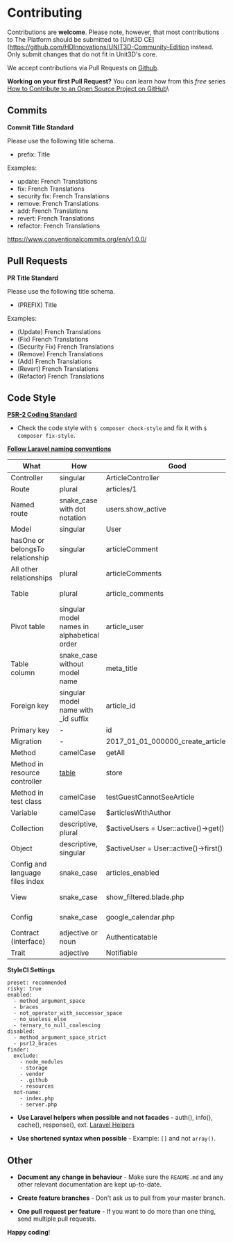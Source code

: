 # Contributing

Contributions are **welcome**. Please note, however, that most contributions to The Platform should be submitted to [Unit3D CE](https://github.com/HDInnovations/UNIT3D-Community-Edition instead. Only submit changes that do not fit in Unit3D's core.

We accept contributions via Pull Requests on [Github](https://github.com/riffcc/platform).

**Working on your first Pull Request?** You can learn how from this *free* series [How to Contribute to an Open Source Project on GitHub](https://egghead.io/series/how-to-contribute-to-an-open-source-project-on-github)\

## Commits

**Commit Title Standard**

Please use the following title schema. 
- prefix: Title

Examples:
- update: French Translations
- fix: French Translations
- security fix: French Translations
- remove: French Translations
- add: French Translations
- revert: French Translations
- refactor: French Translations

https://www.conventionalcommits.org/en/v1.0.0/

## Pull Requests

**PR Title Standard**

Please use the following title schema. 
- (PREFIX) Title

Examples:
- (Update) French Translations
- (Fix) French Translations
- (Security Fix) French Translations
- (Remove) French Translations
- (Add) French Translations
- (Revert) French Translations
- (Refactor) French Translations

## Code Style

**[PSR-2 Coding Standard](https://github.com/php-fig/fig-standards/blob/master/accepted/PSR-2-coding-style-guide.md)** 
- Check the code style with ``$ composer check-style`` and fix it with ``$ composer fix-style``.

**[Follow Laravel naming conventions](https://github.com/alexeymezenin/laravel-best-practices/blob/master/README.md#do-not-get-data-from-the-env-file-directly)**

What | How | Good | Bad
------------ | ------------- | ------------- | -------------
Controller | singular | ArticleController | ~~ArticlesController~~
Route | plural | articles/1 | ~~article/1~~
Named route | snake_case with dot notation | users.show_active | ~~users.show-active, show-active-users~~
Model | singular | User | ~~Users~~
hasOne or belongsTo relationship | singular | articleComment | ~~articleComments, article_comment~~
All other relationships | plural | articleComments | ~~articleComment, article_comments~~
Table | plural | article_comments | ~~article_comment, articleComments~~
Pivot table | singular model names in alphabetical order | article_user | ~~user_article, articles_users~~
Table column | snake_case without model name | meta_title | ~~MetaTitle; article_meta_title~~
Foreign key | singular model name with _id suffix | article_id | ~~ArticleId, id_article, articles_id~~
Primary key | - | id | ~~custom_id~~
Migration | - | 2017_01_01_000000_create_articles_table | ~~2017_01_01_000000_articles~~
Method | camelCase | getAll | ~~get_all~~
Method in resource controller | [table](https://laravel.com/docs/master/controllers#resource-controllers) | store | ~~saveArticle~~
Method in test class | camelCase | testGuestCannotSeeArticle | ~~test_guest_cannot_see_article~~
Variable | camelCase | $articlesWithAuthor | ~~$articles_with_author~~
Collection | descriptive, plural | $activeUsers = User::active()->get() | ~~$active, $data~~
Object | descriptive, singular | $activeUser = User::active()->first() | ~~$users, $obj~~
Config and language files index | snake_case | articles_enabled | ~~ArticlesEnabled; articles-enabled~~
View | snake_case | show_filtered.blade.php | ~~showFiltered.blade.php, show-filtered.blade.php~~
Config | snake_case | google_calendar.php | ~~googleCalendar.php, google-calendar.php~~
Contract (interface) | adjective or noun | Authenticatable | ~~AuthenticationInterface, IAuthentication~~
Trait | adjective | Notifiable | ~~NotificationTrait~~

**StyleCI Settings**
```
preset: recommended
risky: true
enabled:
  - method_argument_space
  - braces
  - not_operator_with_successor_space
  - no_useless_else
  - ternary_to_null_coalescing
disabled:
  - method_argument_space_strict
  - psr12_braces
finder:
  exclude:
    - node_modules
    - storage
    - vendor
    - .github
    - resources
  not-name:
    - index.php
    - server.php
```

- **Use Laravel helpers when possible and not facades** - auth(), info(), cache(), response(), ext. [Laravel Helpers](https://laravel.com/docs/5.6/helpers)

- **Use shortened syntax when possible** - Example: `[]` and not `array()`.

## Other

- **Document any change in behaviour** - Make sure the `README.md` and any other relevant documentation are kept up-to-date.

- **Create feature branches** - Don't ask us to pull from your master branch.

- **One pull request per feature** - If you want to do more than one thing, send multiple pull requests.

**Happy coding**!
